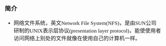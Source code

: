 <span  style="font-family: Simsun,serif; font-size: 17px; ">

### 简介

- 网络文件系统，英文Network File System(NFS)，是由SUN公司研制的UNIX表示层协议(presentation layer protocol)，能使使用者访问网络上别处的文件就像在使用自己的计算机一样。

</span>